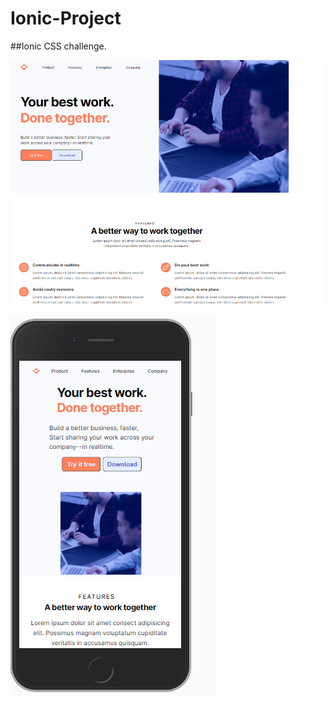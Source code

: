 # Ionic-Project
##Ionic CSS challenge. 


![full screen](/fullScreen.png)




![mobile screen](/responsive.PNG)


